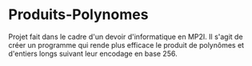 # Produits-Polynomes
Projet fait dans le cadre d'un devoir d'informatique en MP2I.
Il s'agit de créer un programme qui rende plus efficace le produit de polynômes et d'entiers longs suivant leur encodage en base 256.
